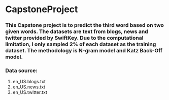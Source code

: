 # CapstoneProject
### This Capstone project is to predict the third word based on two given words. The datasets are text from blogs, news and twitter provided by SwiftKey. Due to the computational limitation, I only sampled 2% of each dataset as the training dataset. The methodology is N-gram model and Katz Back-Off model. 
### Data source:
1. en_US.blogs.txt
2. en_US.news.txt
3. en_US.twitter.txt

